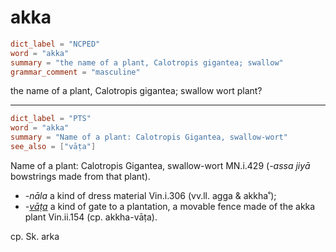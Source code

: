 # akka

``` toml
dict_label = "NCPED"
word = "akka"
summary = "the name of a plant, Calotropis gigantea; swallow"
grammar_comment = "masculine"
```

the name of a plant, Calotropis gigantea; swallow wort plant?

--------------------

``` toml
dict_label = "PTS"
word = "akka"
summary = "Name of a plant: Calotropis Gigantea, swallow-wort"
see_also = ["vāṭa"]
```

Name of a plant: Calotropis Gigantea, swallow\-wort MN.i.429 (*\-assa jiyā* bowstrings made from that plant).

* *\-nāla* a kind of dress material Vin.i.306 (vv.ll. agga & akkha˚);
* *\-[vāṭa](vāṭa.md)* a kind of gate to a plantation, a movable fence made of the akka plant Vin.ii.154 (cp. akkha\-vāṭa).

cp. Sk. arka

